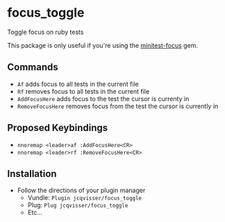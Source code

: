 # focus_toggle
Toggle focus on ruby tests

This package is only useful if you're using the [minitest-focus](https://github.com/seattlerb/minitest-focus) gem.

## Commands
- `Af` adds focus to all tests in the current file
- `Rf` removes focus to all tests in the current file
- `AddFocusHere` adds focus to the test the cursor is currenty in
- `RemoveFocusHere` removes focus from the test the cursor is currently in

## Proposed Keybindings
- `nnoremap <leader>af :AddFocusHere<CR>`
- `nnoremap <leader>rf :RemoveFocusHere<CR>`

## Installation
- Follow the directions of your plugin manager
  - Vundle: `Plugin jcqvisser/focus_toggle`
  - Plug: `Plug jcqvisser/focus_toggle`
  - Etc...
